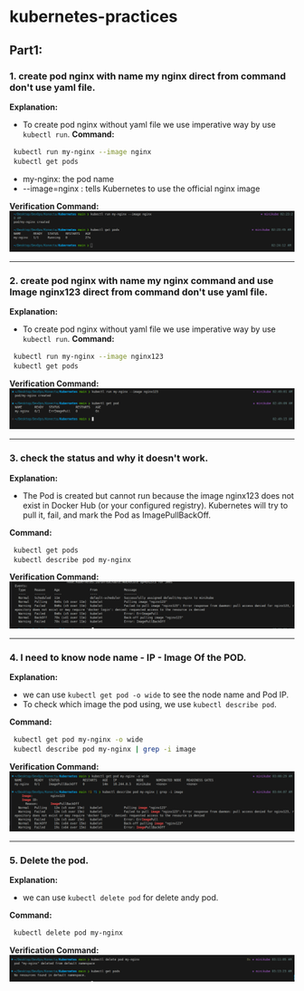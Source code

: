 # kubernetes-practices

## Part1:

### 1. create pod nginx with name my nginx direct from command don't use yaml file.

**Explanation:**
 - To create pod nginx without yaml file we use imperative way by use `kubectl run`. 
**Command:**
```bash
 kubectl run my-nginx --image nginx
 kubectl get pods
```
 - my-nginx: the pod name 
 - --image=nginx : tells Kubernetes to use the official nginx image

**Verification Command:**  
![](./screenshot/01.png)

---

### 2. create pod nginx with name my nginx command and use Image nginx123  direct from command don't use yaml file.

**Explanation:**
 - To create pod nginx without yaml file we use imperative way by use `kubectl run`. 
**Command:**
```bash
 kubectl run my-nginx --image nginx123
 kubectl get pods
```

**Verification Command:**  
![](./screenshot/02.png)

---

### 3.  check the status and why it doesn't work.


**Explanation:**
 - The Pod is created but cannot run because the image nginx123 does not exist in Docker Hub (or your configured registry). Kubernetes will try to pull it, fail, and mark the Pod as ImagePullBackOff.
   
**Command:**
```bash
 kubectl get pods
 kubectl describe pod my-nginx
```
**Verification Command:**  
![](./screenshot/03.png)


---

### 4. I need to know node name - IP - Image Of the POD.

**Explanation:**
  - we can use `kubectl get pod -o wide` to see the node name and Pod IP.
  - To check which image the pod using, we use `kubectl describe pod`.

**Command:**
```bash
 kubectl get pod my-nginx -o wide
 kubectl describe pod my-nginx | grep -i image
```
**Verification Command:**  
![](./screenshot/04.png)

---

### 5.  Delete the pod. 

**Explanation:**
  - we can use `kubectl delete pod` for delete andy pod.

**Command:**
```bash
 kubectl delete pod my-nginx
```

**Verification Command:**  
![](./screenshot/05.png)